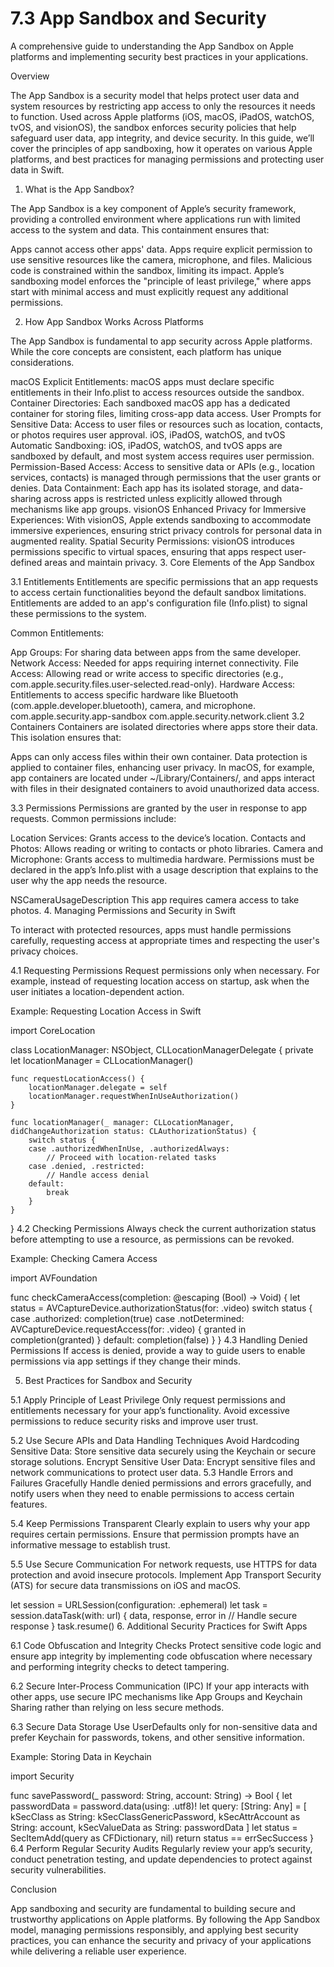 # 7.3 App Sandbox and Security

A comprehensive guide to understanding the App Sandbox on Apple platforms and implementing security best practices in your applications.

Overview

The App Sandbox is a security model that helps protect user data and system resources by restricting app access to only the resources it needs to function. Used across Apple platforms (iOS, macOS, iPadOS, watchOS, tvOS, and visionOS), the sandbox enforces security policies that help safeguard user data, app integrity, and device security. In this guide, we’ll cover the principles of app sandboxing, how it operates on various Apple platforms, and best practices for managing permissions and protecting user data in Swift.

1. What is the App Sandbox?

The App Sandbox is a key component of Apple’s security framework, providing a controlled environment where applications run with limited access to the system and data. This containment ensures that:

Apps cannot access other apps' data.
Apps require explicit permission to use sensitive resources like the camera, microphone, and files.
Malicious code is constrained within the sandbox, limiting its impact.
Apple’s sandboxing model enforces the "principle of least privilege," where apps start with minimal access and must explicitly request any additional permissions.

2. How App Sandbox Works Across Platforms

The App Sandbox is fundamental to app security across Apple platforms. While the core concepts are consistent, each platform has unique considerations.

macOS
Explicit Entitlements: macOS apps must declare specific entitlements in their Info.plist to access resources outside the sandbox.
Container Directories: Each sandboxed macOS app has a dedicated container for storing files, limiting cross-app data access.
User Prompts for Sensitive Data: Access to user files or resources such as location, contacts, or photos requires user approval.
iOS, iPadOS, watchOS, and tvOS
Automatic Sandboxing: iOS, iPadOS, watchOS, and tvOS apps are sandboxed by default, and most system access requires user permission.
Permission-Based Access: Access to sensitive data or APIs (e.g., location services, contacts) is managed through permissions that the user grants or denies.
Data Containment: Each app has its isolated storage, and data-sharing across apps is restricted unless explicitly allowed through mechanisms like app groups.
visionOS
Enhanced Privacy for Immersive Experiences: With visionOS, Apple extends sandboxing to accommodate immersive experiences, ensuring strict privacy controls for personal data in augmented reality.
Spatial Security Permissions: visionOS introduces permissions specific to virtual spaces, ensuring that apps respect user-defined areas and maintain privacy.
3. Core Elements of the App Sandbox

3.1 Entitlements
Entitlements are specific permissions that an app requests to access certain functionalities beyond the default sandbox limitations. Entitlements are added to an app's configuration file (Info.plist) to signal these permissions to the system.

Common Entitlements:

App Groups: For sharing data between apps from the same developer.
Network Access: Needed for apps requiring internet connectivity.
File Access: Allowing read or write access to specific directories (e.g., com.apple.security.files.user-selected.read-only).
Hardware Access: Entitlements to access specific hardware like Bluetooth (com.apple.developer.bluetooth), camera, and microphone.
<key>com.apple.security.app-sandbox</key>
<true/>
<key>com.apple.security.network.client</key>
<true/>
3.2 Containers
Containers are isolated directories where apps store their data. This isolation ensures that:

Apps can only access files within their own container.
Data protection is applied to container files, enhancing user privacy.
In macOS, for example, app containers are located under ~/Library/Containers/, and apps interact with files in their designated containers to avoid unauthorized data access.

3.3 Permissions
Permissions are granted by the user in response to app requests. Common permissions include:

Location Services: Grants access to the device’s location.
Contacts and Photos: Allows reading or writing to contacts or photo libraries.
Camera and Microphone: Grants access to multimedia hardware.
Permissions must be declared in the app’s Info.plist with a usage description that explains to the user why the app needs the resource.

<key>NSCameraUsageDescription</key>
<string>This app requires camera access to take photos.</string>
4. Managing Permissions and Security in Swift

To interact with protected resources, apps must handle permissions carefully, requesting access at appropriate times and respecting the user's privacy choices.

4.1 Requesting Permissions
Request permissions only when necessary. For example, instead of requesting location access on startup, ask when the user initiates a location-dependent action.

Example: Requesting Location Access in Swift

import CoreLocation

class LocationManager: NSObject, CLLocationManagerDelegate {
    private let locationManager = CLLocationManager()

    func requestLocationAccess() {
        locationManager.delegate = self
        locationManager.requestWhenInUseAuthorization()
    }

    func locationManager(_ manager: CLLocationManager, didChangeAuthorization status: CLAuthorizationStatus) {
        switch status {
        case .authorizedWhenInUse, .authorizedAlways:
            // Proceed with location-related tasks
        case .denied, .restricted:
            // Handle access denial
        default:
            break
        }
    }
}
4.2 Checking Permissions
Always check the current authorization status before attempting to use a resource, as permissions can be revoked.

Example: Checking Camera Access

import AVFoundation

func checkCameraAccess(completion: @escaping (Bool) -> Void) {
    let status = AVCaptureDevice.authorizationStatus(for: .video)
    switch status {
    case .authorized:
        completion(true)
    case .notDetermined:
        AVCaptureDevice.requestAccess(for: .video) { granted in
            completion(granted)
        }
    default:
        completion(false)
    }
}
4.3 Handling Denied Permissions
If access is denied, provide a way to guide users to enable permissions via app settings if they change their minds.

5. Best Practices for Sandbox and Security

5.1 Apply Principle of Least Privilege
Only request permissions and entitlements necessary for your app’s functionality. Avoid excessive permissions to reduce security risks and improve user trust.

5.2 Use Secure APIs and Data Handling Techniques
Avoid Hardcoding Sensitive Data: Store sensitive data securely using the Keychain or secure storage solutions.
Encrypt Sensitive User Data: Encrypt sensitive files and network communications to protect user data.
5.3 Handle Errors and Failures Gracefully
Handle denied permissions and errors gracefully, and notify users when they need to enable permissions to access certain features.

5.4 Keep Permissions Transparent
Clearly explain to users why your app requires certain permissions. Ensure that permission prompts have an informative message to establish trust.

5.5 Use Secure Communication
For network requests, use HTTPS for data protection and avoid insecure protocols. Implement App Transport Security (ATS) for secure data transmissions on iOS and macOS.

let session = URLSession(configuration: .ephemeral)
let task = session.dataTask(with: url) { data, response, error in
    // Handle secure response
}
task.resume()
6. Additional Security Practices for Swift Apps

6.1 Code Obfuscation and Integrity Checks
Protect sensitive code logic and ensure app integrity by implementing code obfuscation where necessary and performing integrity checks to detect tampering.

6.2 Secure Inter-Process Communication (IPC)
If your app interacts with other apps, use secure IPC mechanisms like App Groups and Keychain Sharing rather than relying on less secure methods.

6.3 Secure Data Storage
Use UserDefaults only for non-sensitive data and prefer Keychain for passwords, tokens, and other sensitive information.

Example: Storing Data in Keychain

import Security

func savePassword(_ password: String, account: String) -> Bool {
    let passwordData = password.data(using: .utf8)!
    let query: [String: Any] = [
        kSecClass as String: kSecClassGenericPassword,
        kSecAttrAccount as String: account,
        kSecValueData as String: passwordData
    ]
    let status = SecItemAdd(query as CFDictionary, nil)
    return status == errSecSuccess
}
6.4 Perform Regular Security Audits
Regularly review your app’s security, conduct penetration testing, and update dependencies to protect against security vulnerabilities.

Conclusion

App sandboxing and security are fundamental to building secure and trustworthy applications on Apple platforms. By following the App Sandbox model, managing permissions responsibly, and applying best security practices, you can enhance the security and privacy of your applications while delivering a reliable user experience.
